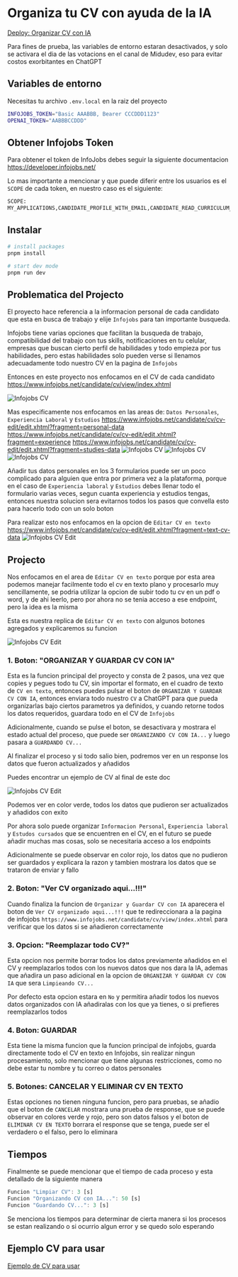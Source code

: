 # Organiza tu CV con ayuda de la IA
[Deploy: Organizar CV con IA](https://organize-cv-with-ia-production.up.railway.app/)

Para fines de prueba, las variables de entorno estaran desactivados, y solo se activara el dia de las votacions en el canal de Midudev, eso para evitar costos exorbitantes en ChatGPT

## Variables de entorno

Necesitas tu archivo `.env.local` en la raiz del proyecto
```bash
INFOJOBS_TOKEN="Basic AAABBB, Bearer CCCDDD1123"
OPENAI_TOKEN="AABBBCCDDD"
```

## Obtener Infojobs Token
Para obtener el token de InfoJobs debes seguir la siguiente documentacion
https://developer.infojobs.net/

Lo mas importante a mencionar y que puede diferir entre los usuarios es el `SCOPE` de cada token, en nuestro caso es el siguiente:
```bash
SCOPE:
MY_APPLICATIONS,CANDIDATE_PROFILE_WITH_EMAIL,CANDIDATE_READ_CURRICULUM_SKILLS,CV,CANDIDATE_READ_CURRICULUM_EXPERIENCE,CANDIDATE_EDIT_CURRICULUM_EXPERIENCE,CANDIDATE_READ_CURRICULUM_CVTEXT,CANDIDATE_EDIT_CURRICULUM_CVTEXT,CANDIDATE_EDIT_CURRICULUM_EDUCATION,CANDIDATE_READ_CURRICULUM_EDUCATION,CANDIDATE_EDIT_CURRICULUM_PERSONAL_DATA,CANDIDATE_READ_CURRICULUM_PERSONAL_DATA,CANDIDATE_DELETE_CURRICULUM_EXPERIENCE,CANDIDATE_DELETE_CURRICULUM_EDUCATION
```

## Instalar
```bash
# install packages
pnpm install

# start dev mode
pnpm run dev
```

## Problematica del Projecto
El proyecto hace referencia a la informacion personal de cada candidato que esta en busca de trabajo y elije `Infojobs` para tan importante busqueda.

Infojobs tiene varias opciones que facilitan la busqueda de trabajo, compatibilidad del trabajo con tus skills, notificaciones en tu celular, empresas que buscan cierto perfil de habilidades y todo empieza por tus habilidades, pero estas habilidades solo pueden verse si llenamos adecuadamente todo nuestro CV en la pagina de `Infojobs`

Entonces en este proyecto nos enfocamos en el CV de cada candidato https://www.infojobs.net/candidate/cv/view/index.xhtml

![Infojobs CV](img/infojobsCV.png)

Mas especificamente nos enfocamos en las areas de: `Datos Personales`, `Experiencia Laboral` y `Estudios`
https://www.infojobs.net/candidate/cv/cv-edit/edit.xhtml?fragment=personal-data
https://www.infojobs.net/candidate/cv/cv-edit/edit.xhtml?fragment=experience
https://www.infojobs.net/candidate/cv/cv-edit/edit.xhtml?fragment=studies-data
![Infojobs CV](img/datosPersonales.png)
![Infojobs CV](img/experiencia.png)
![Infojobs CV](img/estudios.png)

Añadir tus datos personales en los 3 formularios puede ser un poco complicado para alguien que entra por primera vez a la plataforma, porque en el caso de `Experiencia laboral` y `Estudios` debes llenar todo el formulario varias veces, segun cuanta experiencia y estudios tengas, entonces nuestra solucion sera evitarnos todos los pasos que convella esto para hacerlo todo con un solo boton

Para realizar esto nos enfocamos en la opcion de `Editar CV en texto`
https://www.infojobs.net/candidate/cv/cv-edit/edit.xhtml?fragment=text-cv-data
![Infojobs CV Edit](img/infojobsCVedit.png)

## Projecto

Nos enfocamos en el area de `Editar CV en texto` porque por esta area podemos manejar facilmente todo el cv en texto plano y procesarlo muy sencillamente, se podria utilizar la opcion de subir todo tu cv en un pdf o word, y de ahi leerlo, pero por ahora no se tenia acceso a ese endpoint, pero la idea es la misma

Esta es nuestra replica de `Editar CV en texto` con algunos botones agregados y explicaremos su funcion

![Infojobs CV Edit](img/infojobsCVeditWithIA.png)

### 1. Boton: "ORGANIZAR Y GUARDAR CV CON IA"
Esta es la funcion principal del proyecto y consta de 2 pasos, una vez que copies y pegues todo tu CV, sin importar el formato, en el cuadro de texto de `CV en texto`, entonces puedes pulsar el boton de `ORGANIZAR Y GUARDAR CV CON IA`, entonces enviara todo nuestro `CV` a ChatGPT para que pueda organizarlas bajo ciertos parametros ya definidos, y cuando retorne todos los datos requeridos, guardara todo en el CV de `Infojobs`

Adicionalmente, cuando se pulse el boton, se desactivara y mostrara el estado actual del proceso, que puede ser `ORGANIZANDO CV CON IA...` y luego pasara a `GUARDANDO CV...`

Al finalizar el proceso y si todo salio bien, podremos ver en un response los datos que fueron actualizados y añadidos

Puedes encontrar un ejemplo de CV al final de este doc

![Infojobs CV Edit](img/cvOrganized.png)

Podemos ver en color verde, todos los datos que pudieron ser actualizados y añadidos con exito

Por ahora solo puede organizar `Informacion Personal`, `Experiencia laboral` y `Estudos cursados` que se encuentren en el CV, en el futuro se puede añadir muchas mas cosas, solo se necesitaria acceso a los endpoints

Adicionalmente se puede observar en color rojo, los datos que no pudieron ser guardados y explicara la razon y tambien mostrara los datos que se trataron de enviar y fallo

### 2. Boton: "Ver CV organizado aqui...!!!"
Cuando finaliza la funcion de `Organizar y Guardar CV con IA` aparecera el boton de `Ver CV organizado aqui...!!!` que te redireccionara a la pagina de infojobs `https://www.infojobs.net/candidate/cv/view/index.xhtml` para verificar que los datos si se añadieron correctamente 

### 3. Opcion: "Reemplazar todo CV?"
Esta opcion nos permite borrar todos los datos previamente añadidos en el CV y reemplazarlos todos con los nuevos datos que nos dara la IA, ademas que añadira un paso adicional en la opcion de `ORGANIZAR Y GUARDAR CV CON IA` que sera `Limpieando CV...`

Por defecto esta opcion estara en `No` y permitira añadir todos los nuevos datos organizados con IA añadiralas con los que ya tienes, o si prefieres reemplazarlos todos

### 4. Boton: GUARDAR
Esta tiene la misma funcion que la funcion principal de infojobs, guarda directamente todo el CV en texto en Infojobs, sin realizar ningun procesamiento, solo mencionar que tiene algunas restricciones, como no debe estar tu nombre y tu correo o datos personales

### 5. Botones: CANCELAR Y ELIMINAR CV EN TEXTO
Estas opciones no tienen ninguna funcion, pero para pruebas, se añadio que el boton de `CANCELAR` mostrara una prueba de response, que se puede observar en colores verde y rojo, pero son datos falsos y el boton de `ELIMINAR CV EN TEXTO` borrara el response que se tenga, puede ser el verdadero o el falso, pero lo eliminara

## Tiempos
Finalmente se puede mencionar que el tiempo de cada proceso y esta detallado de la siguiente manera
```js
Funcion "Limpiar CV": 3 [s]
Funcion "Organizando CV con IA...": 50 [s]
Funcion "Guardando CV...": 3 [s]
```
Se menciona los tiempos para determinar de cierta manera si los procesos se estan realizando o si ocurrio algun error y se quedo solo esperando

## Ejemplo CV para usar
[Ejemplo de CV para usar](/example-doc/Resume%20-%20example.docx)
